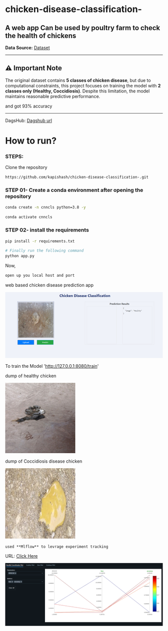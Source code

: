 # chicken-disease-classification-
## A web app Can be used by poultry farm to check the health of chickens

**Data Source:** [Dataset](https://www.kaggle.com/datasets/allandclive/chicken-disease-1)

---

## ⚠️ Important Note  

The original dataset contains **5 classes of chicken disease**, but due to computational constraints, this project focuses on training the model with **2 classes only (Healthy, Coccidiosis)**. Despite this limitation, the model maintains reasonable predictive performance.

and got 93% accuracy 

---

DagsHub: [Dagshub url](https://dagshub.com/kapishashtankar10/chicken-disease-classification-/experiments)

# How to run?
### STEPS:

Clone the repository

```bash
https://github.com/kapishash/chicken-disease-classification-.git
```
### STEP 01- Create a conda environment after opening the repository

```bash
conda create -n cnncls python=3.8 -y
```

```bash
conda activate cnncls
```


### STEP 02- install the requirements
```bash
pip install -r requirements.txt
```


```bash
# Finally run the following command
python app.py
```

Now,
```bash
open up you local host and port
```

web based chicken disease prediction app

![web based chicken disease prediction app](image.png)

To train the Model 'http://127.0.0.1:8080/train'

dump of healthy chicken

![dump of healthy chicken](healthy.64.jpg)

dump of Coccidiosis disease chicken

![dump of Coccidiosis disease chicken](cocci.8.jpg)

```
used **Mlflow** to levrage experiment tracking
```

URL: [Click Here](https://dagshub.com/kapishashtankar10/chicken-disease-classification-.mlflow/#/compare-runs?runs=[%223f1849d0a33745bda8b5a908478549cf%22,%227e512acc51a94b6a82cd4f1cbadc105c%22,%220e7656a055584b96b80483cd20bc4198%22,%2223f2a7b08bfa4a769a70fc3d5bd2aca3%22,%2221a1a69b893a4e889c7180a8ec5e06d6%22]&experiments=[%220%22])


![MLFLOW EXPERIMENTS](image-1.png)